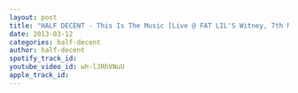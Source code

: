 ```yaml
---
layout: post
title: "HALF DECENT - This Is The Music [Live @ FAT LIL'S Witney, 7th March 2013] New EP Out Now"
date: 2013-03-12
categories: half-decent
author: half-decent
spotify_track_id: 
youtube_video_id: wh-lJRhVNuU
apple_track_id: 
---
```


